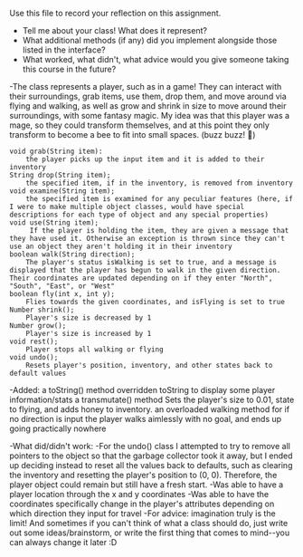 Use this file to record your reflection on this assignment.

- Tell me about your class! What does it represent?
- What additional methods (if any) did you implement alongside those listed in the interface?
- What worked, what didn't, what advice would you give someone taking this course in the future?

-The class represents a player, such as in a game! They can interact with their surroundings, grab items, use them, drop them, and move around via flying and walking, as well as grow and shrink in size to move around their surroundings, with some fantasy magic. My idea was that this player was a mage, so they could transform themselves, and at this point they only transform to become a bee to fit into small spaces. (buzz buzz! 🐝) 

    void grab(String item):
        the player picks up the input item and it is added to their inventory
    String drop(String item);
        the specified item, if in the inventory, is removed from inventory
    void examine(String item);
        the specified item is examined for any peculiar features (here, if I were to make multiple object classes, would have special descriptions for each type of object and any special properties)
    void use(String item);
         If the player is holding the item, they are given a message that they have used it. Otherwise an exception is thrown since they can't use an object they aren't holding it in their inventory
    boolean walk(String direction);
        The player's status isWalking is set to true, and a message is displayed that the player has begun to walk in the given direction. Their coordinates are updated depending on if they enter "North", "South", "East", or "West"
    boolean fly(int x, int y);
        Flies towards the given coordinates, and isFlying is set to true
    Number shrink();
        Player's size is decreased by 1
    Number grow();
        Player's size is increased by 1
    void rest();
        Player stops all walking or flying
    void undo();
        Resets player's position, inventory, and other states back to default values

-Added:
    a toString() method
        overridden toString to display some player information/stats
    a transmutate() method
        Sets the player's size to 0.01, state to flying, and adds honey to inventory.
    an overloaded walking method for if no direction is input
        the player walks aimlessly with no goal, and ends up going practically nowhere 

-What did/didn't work:
    -For the undo() class I attempted to try to remove all pointers to the object so that the garbage collector took it away, but I ended up deciding instead to reset all the values back to defaults, such as clearing the inventory and resetting the player's position to (0, 0). Therefore, the player object could remain but still have a fresh start. 
    -Was able to have a player location through the x and y coordinates
        -Was able to have the coordinates specifically change in the player's attributes depending on which direction they input for travel
    -For advice: imagination truly is the limit! And sometimes if you can't think of what a class should do, just write out some ideas/brainstorm, or write the first thing that comes to mind--you can always change it later :D